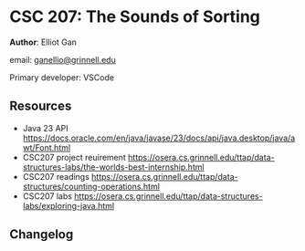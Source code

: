 # CSC 207: The Sounds of Sorting

**Author**: Elliot Gan

email: ganellio@grinnell.edu

Primary developer: VSCode

## Resources

+ Java 23 API https://docs.oracle.com/en/java/javase/23/docs/api/java.desktop/java/awt/Font.html
+ CSC207 project reuirement https://osera.cs.grinnell.edu/ttap/data-structures-labs/the-worlds-best-internship.html
+ CSC207 readings https://osera.cs.grinnell.edu/ttap/data-structures/counting-operations.html
+ CSC207 labs https://osera.cs.grinnell.edu/ttap/data-structures-labs/exploring-java.html

## Changelog